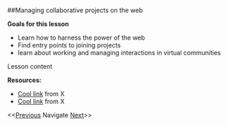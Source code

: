 ##Managing collaborative projects on the web

**Goals for this lesson**

* Learn how to harness the power of the web
* Find entry points to joining projects
* learn about working and managing interactions in virtual communities

Lesson content


**Resources:**

* [Cool link]() from X
* [Cool link]() from X

<<[Previous](https://github.com/cbahlai/OSRR_course/blob/master/22_submitting_manuscripts_to_journals.md)  Navigate [Next]()>>

